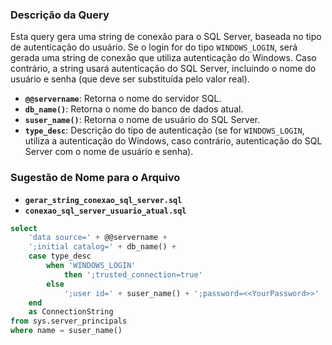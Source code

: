 ### Descrição da Query

Esta query gera uma string de conexão para o SQL Server, baseada no tipo de autenticação do usuário. Se o login for do tipo `WINDOWS_LOGIN`, será gerada uma string de conexão que utiliza autenticação do Windows. Caso contrário, a string usará autenticação do SQL Server, incluindo o nome do usuário e senha (que deve ser substituída pelo valor real).

- **`@@servername`**: Retorna o nome do servidor SQL.
- **`db_name()`**: Retorna o nome do banco de dados atual.
- **`suser_name()`**: Retorna o nome de usuário do SQL Server.
- **`type_desc`**: Descrição do tipo de autenticação (se for `WINDOWS_LOGIN`, utiliza a autenticação do Windows, caso contrário, autenticação do SQL Server com o nome de usuário e senha).

### Sugestão de Nome para o Arquivo

- **`gerar_string_conexao_sql_server.sql`**
- **`conexao_sql_server_usuario_atual.sql`**

```SQL
select
    'data source=' + @@servername +
    ';initial catalog=' + db_name() +
    case type_desc
        when 'WINDOWS_LOGIN' 
            then ';trusted_connection=true'
        else
            ';user id=' + suser_name() + ';password=<<YourPassword>>'
    end
    as ConnectionString
from sys.server_principals
where name = suser_name()
```

